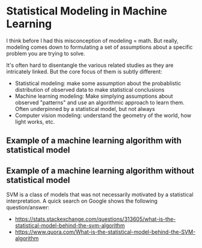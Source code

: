 # Statistical Modeling in Machine Learning

I think before I had this misconception of modeling = math.
But really, modeling comes down to formulating a set of assumptions about a specific problem you are trying to solve.

It's often hard to disentangle the various related studies as they are intricately linked. But the core focus of them is subtly different:  
* Statistical modeling: make some assumption about the probablistic distribution of observed data to make statistical conclusions
* Machine learning modeling: Make simplying assumptions about observed "patterns" and use an algorithmic approach to learn them. Often underpinned by a statistical model, but not always
* Computer vision modeling: understand the geometry of the world, how light works, etc.

## Example of a machine learning algorithm with statistical model

## Example of a machine learning algorithm without statistical model
SVM is a class of models that was not necessarily motivated by a statistical interpretation. A quick search on Google shows the following question/answer:
* https://stats.stackexchange.com/questions/313605/what-is-the-statistical-model-behind-the-svm-algorithm
* https://www.quora.com/What-is-the-statistical-model-behind-the-SVM-algorithm
